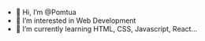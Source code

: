 - 👋 Hi, I’m @Pomtua
- 👀 I’m interested in Web Development
- 🌱 I’m currently learning HTML, CSS, Javascript, React...

<!---
Pomtua/Pomtua is a ✨ special ✨ repository because its `README.md` (this file) appears on your GitHub profile.
You can click the Preview link to take a look at your changes.
--->
